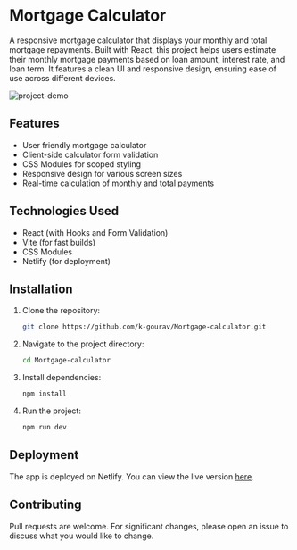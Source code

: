# Mortgage Calculator

A responsive mortgage calculator that displays your monthly and total mortgage repayments. Built with React, this project helps users estimate their monthly mortgage payments based on loan amount, interest rate, and loan term. It features a clean UI and responsive design, ensuring ease of use across different devices. <br >

![project-demo](https://github.com/user-attachments/assets/8f1c20fa-c7f6-4e17-b1e9-4b25a5aa91db)


## Features

-   User friendly mortgage calculator
-   Client-side calculator form validation
-   CSS Modules for scoped styling
-   Responsive design for various screen sizes
-   Real-time calculation of monthly and total payments

## Technologies Used

-   React (with Hooks and Form Validation)
-   Vite (for fast builds)
-   CSS Modules
-   Netlify (for deployment)

## Installation

1.  Clone the repository:

    ``` bash
    git clone https://github.com/k-gourav/Mortgage-calculator.git
    ```

2.  Navigate to the project directory:

    ``` bash
    cd Mortgage-calculator
    ```

3.  Install dependencies:

    ``` bash
    npm install
    ```

4.  Run the project:

    ``` bash
    npm run dev
    ```

## Deployment

The app is deployed on Netlify. You can view the live version
[here](https://mortgagecalculator-app.netlify.app).

## Contributing

Pull requests are welcome. For significant changes, please open an issue
to discuss what you would like to change.
